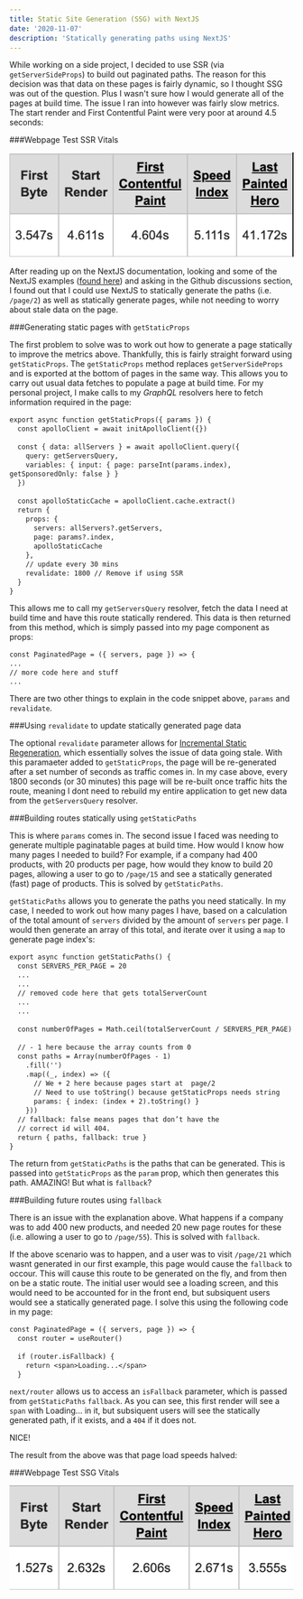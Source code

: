 ```yaml
---
title: Static Site Generation (SSG) with NextJS
date: '2020-11-07'
description: 'Statically generating paths using NextJS'
---
```


While working on a side project, I decided to use SSR (via `getServerSideProps`) to build out paginated paths. The reason for this decision was that data on these pages is fairly dynamic, so I thought SSG was out of the question. Plus I wasn't sure how I would generate all of the pages at build time. The issue I ran into however was fairly slow metrics. The start render and First Contentful Paint were very poor at around 4.5 seconds:

###Webpage Test SSR Vitals

![SSR Webpage Test Score](SSR.png 'SSR Webpage Test Score')

After reading up on the NextJS documentation, looking and some of the NextJS examples ([found here](https://github.com/vercel/next.js/tree/canary/examples)) and asking in the Github discussions section, I found out that I could use NextJS to statically generate the paths (i.e. `/page/2`) as well as statically generate pages, while not needing to worry about stale data on the page.

###Generating static pages with `getStaticProps`

The first problem to solve was to work out how to generate a page statically to improve the metrics above. Thankfully, this is fairly straight forward using `getStaticProps`. The `getStaticProps` method replaces `getServerSideProps` and is exported at the bottom of pages in the same way. This allows you to carry out usual data fetches to populate a page at build time. For my personal project, I make calls to my _GraphQL_ resolvers here to fetch information required in the page:

```
export async function getStaticProps({ params }) {
  const apolloClient = await initApolloClient({})

  const { data: allServers } = await apolloClient.query({
    query: getServersQuery,
    variables: { input: { page: parseInt(params.index), getSponsoredOnly: false } }
  })

  const apolloStaticCache = apolloClient.cache.extract()
  return {
    props: {
      servers: allServers?.getServers,
      page: params?.index,
      apolloStaticCache
    },
    // update every 30 mins
    revalidate: 1800 // Remove if using SSR
  }
}
```

This allows me to call my `getServersQuery` resolver, fetch the data I need at build time and have this route statically rendered. This data is then returned from this method, which is simply passed into my page component as props:

```
const PaginatedPage = ({ servers, page }) => {
...
// more code here and stuff
...
```

There are two other things to explain in the code snippet above, `params` and `revalidate`.

###Using `revalidate` to update statically generated page data

The optional `revalidate` parameter allows for [Incremental Static Regeneration](https://nextjs.org/docs/basic-features/data-fetching#incremental-static-regeneration), which essentially solves the issue of data going stale. With this paramaeter added to `getStaticProps`, the page will be re-generated after a set number of seconds as traffic comes in. In my case above, every 1800 seconds (or 30 minutes) this page will be re-built once traffic hits the route, meaning I dont need to rebuild my entire application to get new data from the `getServersQuery` resolver.

###Building routes statically using `getStaticPaths`

This is where `params` comes in. The second issue I faced was needing to generate multiple paginatable pages at build time. How would I know how many pages I needed to build? For example, if a company had 400 products, with 20 products per page, how would they know to build 20 pages, allowing a user to go to `/page/15` and see a statically generated (fast) page of products. This is solved by `getStaticPaths`.

`getStaticPaths` allows you to generate the paths you need statically. In my case, I needed to work out how many pages I have, based on a calculation of the total amount of `servers` divided by the amount of `servers` per page. I would then generate an array of this total, and iterate over it using a `map` to generate page index's:

```
export async function getStaticPaths() {
  const SERVERS_PER_PAGE = 20
  ...
  ...
  // removed code here that gets totalServerCount
  ...
  ...

  const numberOfPages = Math.ceil(totalServerCount / SERVERS_PER_PAGE)

  // - 1 here because the array counts from 0
  const paths = Array(numberOfPages - 1)
    .fill('')
    .map((_, index) => ({
      // We + 2 here because pages start at  page/2
      // Need to use toString() because getStaticProps needs string
      params: { index: (index + 2).toString() }
    }))
  // fallback: false means pages that don’t have the
  // correct id will 404.
  return { paths, fallback: true }
}
```

The return from `getStaticPaths` is the paths that can be generated. This is passed into `getStaticProps` as the `param` prop, which then generates this path. AMAZING! But what is `fallback`?

###Building future routes using `fallback`

There is an issue with the explanation above. What happens if a company was to add 400 new products, and needed 20 new page routes for these (i.e. allowing a user to go to `/page/55`). This is solved with `fallback`.

If the above scenario was to happen, and a user was to visit `/page/21` which wasnt generated in our first example, this page would cause the `fallback` to occour. This will cause this route to be generated on the fly, and from then on be a static route. The initial user would see a loading screen, and this would need to be accounted for in the front end, but subsiquent users would see a statically generated page. I solve this using the following code in my page:

```
const PaginatedPage = ({ servers, page }) => {
  const router = useRouter()

  if (router.isFallback) {
    return <span>Loading...</span>
  }
```

`next/router` allows us to access an `isFallback` parameter, which is passed from `getStaticPaths` `fallback`. As you can see, this first render will see a `span` with Loading... in it, but subsiquent users will see the statically generated path, if it exists, and a `404` if it does not.

NICE!

The result from the above was that page load speeds halved:

###Webpage Test SSG Vitals

![SSG Webpage Test Score](SSG.png 'SSG Webpage Test Score')
